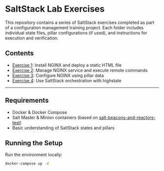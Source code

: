 # SaltStack Lab Exercises

This repository contains a series of SaltStack exercises completed as part of a configuration management training project. Each folder includes individual state files, pillar configurations (if used), and instructions for execution and verification.

## Contents

- [Exercise 1](ex1/README.md): Install NGINX and deploy a static HTML file
- [Exercise 2](ex2/README.md): Manage NGINX service and execute remote commands
- [Exercise 3](ex3/README.md): Configure NGINX using pillar data
- [Exercise 4](ex4/README.md): Use SaltStack orchestration with highstate

---

## Requirements

- Docker & Docker Compose
- Salt Master & Minion containers (based on [salt-beacons-and-reactors-test]( ))
- Basic understanding of SaltStack states and pillars

## Running the Setup

Run the environment locally:

```bash
docker-compose up -d
